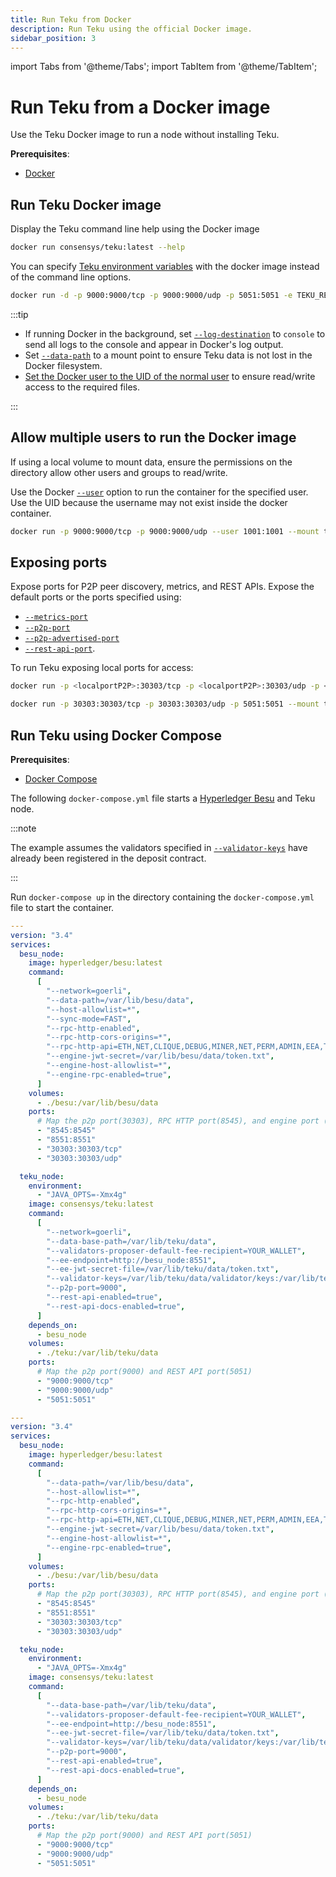 ```yaml
---
title: Run Teku from Docker
description: Run Teku using the official Docker image.
sidebar_position: 3
---
```


import Tabs from '@theme/Tabs';
import TabItem from '@theme/TabItem';

# Run Teku from a Docker image

Use the Teku Docker image to run a node without installing Teku.

**Prerequisites**:

- [Docker](https://docs.docker.com/install/)

## Run Teku Docker image

Display the Teku command line help using the Docker image

```bash
docker run consensys/teku:latest --help
```

You can specify [Teku environment variables](../../reference/cli/index.md#teku-environment-variables) with the docker image instead of the command line options.

```bash title="Example using Environment variables and CLI options"
docker run -d -p 9000:9000/tcp -p 9000:9000/udp -p 5051:5051 -e TEKU_REST_API_ENABLED=true -e TEKU_P2P_PORT=9000 --mount type=bind,source=/Users/user1/teku/,target=/var/lib/teku consensys/teku:latest --network=goerli --eth1-endpoint=http://102.10.10.1:8545 --validator-keys=/var/lib/teku/validator/keys:/var/lib/teku/validator/passwords --data-path=/var/lib/teku --log-destination=CONSOLE
```

:::tip

- If running Docker in the background, set [`--log-destination`](../../reference/cli/index.md#log-destination) to `console` to send all logs to the console and appear in Docker's log output.
- Set [`--data-path`](../../reference/cli/index.md#data-path) to a mount point to ensure Teku data is not lost in the Docker filesystem.
- [Set the Docker user to the UID of the normal user](#allow-multiple-users-to-run-the-docker-image) to ensure read/write access to the required files.

:::

## Allow multiple users to run the Docker image

If using a local volume to mount data, ensure the permissions on the directory allow other users and groups to read/write.

Use the Docker [`--user`](https://docs.docker.com/engine/reference/commandline/run/) option to run the container for the specified user. Use the UID because the username may not exist inside the docker container.

```bash title="Example"
docker run -p 9000:9000/tcp -p 9000:9000/udp --user 1001:1001 --mount type=bind,source=/Users/user1/teku/,target=/var/lib/teku consensys/teku:latest --data-base-path=/var/lib/teku --network=goerli --eth1-endpoint=http://102.10.10.1:8545 --validator-keys=/var/lib/teku/validator/keys:/var/lib/teku/validator/passwords
```

## Exposing ports

Expose ports for P2P peer discovery, metrics, and REST APIs. Expose the default ports or the ports specified using:

- [`--metrics-port`](../../reference/cli/index.md#metrics-port)
- [`--p2p-port`](../../reference/cli/index.md#p2p-port)
- [`--p2p-advertised-port`](../../reference/cli/index.md#p2p-advertised-port)
- [`--rest-api-port`](../../reference/cli/index.md#rest-api-port).

To run Teku exposing local ports for access:

```bash
docker run -p <localportP2P>:30303/tcp -p <localportP2P>:30303/udp -p <localportREST>:5051 consensys/teku:latest --network=<NETWORK> --data-base-path=<DATA_DIR> --eth1-endpoint=<URL> --validator-keys=<KEY_DIR>:<PASS_DIR> --rest-api-enabled=true
```

```bash title="Example"
docker run -p 30303:30303/tcp -p 30303:30303/udp -p 5051:5051 --mount type=bind,source=/Users/user1/teku/,target=/var/lib/teku consensys/teku:latest --network=goerli --data-base-path=/var/lib/teku --eth1-endpoint=http://102.10.10.1:8545 --validator-keys=/var/lib/teku/validator/keys:/var/lib/teku/validator/passwords --rest-api-enabled=true
```

## Run Teku using Docker Compose

**Prerequisites**:

- [Docker Compose](https://docs.docker.com/compose/)

The following `docker-compose.yml` file starts a [Hyperledger Besu] and Teku node.

:::note

The example assumes the validators specified in [`--validator-keys`](../../reference/cli/index.md#validator-keys) have already been registered in the deposit contract.

:::

Run `docker-compose up` in the directory containing the `docker-compose.yml` file to start the container.

<Tabs>
  <TabItem value="Goerli" label="Goerli" >

```yaml
---
version: "3.4"
services:
  besu_node:
    image: hyperledger/besu:latest
    command:
      [
        "--network=goerli",
        "--data-path=/var/lib/besu/data",
        "--host-allowlist=*",
        "--sync-mode=FAST",
        "--rpc-http-enabled",
        "--rpc-http-cors-origins=*",
        "--rpc-http-api=ETH,NET,CLIQUE,DEBUG,MINER,NET,PERM,ADMIN,EEA,TXPOOL,PRIV,WEB3",
        "--engine-jwt-secret=/var/lib/besu/data/token.txt",
        "--engine-host-allowlist=*",
        "--engine-rpc-enabled=true",
      ]
    volumes:
      - ./besu:/var/lib/besu/data
    ports:
      # Map the p2p port(30303), RPC HTTP port(8545), and engine port (8551)
      - "8545:8545"
      - "8551:8551"
      - "30303:30303/tcp"
      - "30303:30303/udp"

  teku_node:
    environment:
      - "JAVA_OPTS=-Xmx4g"
    image: consensys/teku:latest
    command:
      [
        "--network=goerli",
        "--data-base-path=/var/lib/teku/data",
        "--validators-proposer-default-fee-recipient=YOUR_WALLET",
        "--ee-endpoint=http://besu_node:8551",
        "--ee-jwt-secret-file=/var/lib/teku/data/token.txt",
        "--validator-keys=/var/lib/teku/data/validator/keys:/var/lib/teku/data/validator/passwords",
        "--p2p-port=9000",
        "--rest-api-enabled=true",
        "--rest-api-docs-enabled=true",
      ]
    depends_on:
      - besu_node
    volumes:
      - ./teku:/var/lib/teku/data
    ports:
      # Map the p2p port(9000) and REST API port(5051)
      - "9000:9000/tcp"
      - "9000:9000/udp"
      - "5051:5051"
```

  </TabItem>
  <TabItem value="Mainnet" label="Mainnet" >

```yaml
---
version: "3.4"
services:
  besu_node:
    image: hyperledger/besu:latest
    command:
      [
        "--data-path=/var/lib/besu/data",
        "--host-allowlist=*",
        "--rpc-http-enabled",
        "--rpc-http-cors-origins=*",
        "--rpc-http-api=ETH,NET,CLIQUE,DEBUG,MINER,NET,PERM,ADMIN,EEA,TXPOOL,PRIV,WEB3",
        "--engine-jwt-secret=/var/lib/besu/data/token.txt",
        "--engine-host-allowlist=*",
        "--engine-rpc-enabled=true",
      ]
    volumes:
      - ./besu:/var/lib/besu/data
    ports:
      # Map the p2p port(30303), RPC HTTP port(8545), and engine port (8551)
      - "8545:8545"
      - "8551:8551"
      - "30303:30303/tcp"
      - "30303:30303/udp"

  teku_node:
    environment:
      - "JAVA_OPTS=-Xmx4g"
    image: consensys/teku:latest
    command:
      [
        "--data-base-path=/var/lib/teku/data",
        "--validators-proposer-default-fee-recipient=YOUR_WALLET",
        "--ee-endpoint=http://besu_node:8551",
        "--ee-jwt-secret-file=/var/lib/teku/data/token.txt",
        "--validator-keys=/var/lib/teku/data/validator/keys:/var/lib/teku/data/validator/passwords",
        "--p2p-port=9000",
        "--rest-api-enabled=true",
        "--rest-api-docs-enabled=true",
      ]
    depends_on:
      - besu_node
    volumes:
      - ./teku:/var/lib/teku/data
    ports:
      # Map the p2p port(9000) and REST API port(5051)
      - "9000:9000/tcp"
      - "9000:9000/udp"
      - "5051:5051"
```

  </TabItem>
</Tabs>

<!-- Links -->

[Hyperledger Besu]: https://besu.hyperledger.org/en/stable/
